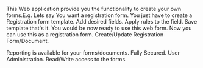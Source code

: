 This Web application provide you the functionality to create your own forms.E.g. Lets say You want a registration form. You just have to create a Registration form template. Add desired fields. Apply rules to the field. Save template that's it. You would be now ready to use this web form. Now you can use this as a registration form. Create/Update Registration Form/Document.

Reporting is available for your forms/documents.
Fully Secured.
User Administration.
Read/Write access to the forms.